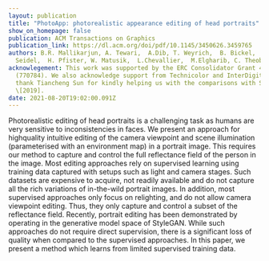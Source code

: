 ```yaml
---
layout: publication
title: "PhotoApp: photorealistic appearance editing of head portraits"
show_on_homepage: false
publication: ACM Transactions on Graphics
publication_link: https://dl.acm.org/doi/pdf/10.1145/3450626.3459765
authors: B.R. Mallikarjun, A. Tewari,  A.Dib, T. Weyrich,  B. Bickel,  H-P
  Seidel,  H. Pfister, W. Matusik,  L.Chevallier,  M.Elgharib, C. Theobalt
acknowlegement: This work was supported by the ERC Consolidator Grant 4DReply
  (770784). We also acknowledge support from Technicolor and InterDigital. We
  thank Tiancheng Sun for kindly helping us with the comparisons with Sun et al.
  \[2019].
date: 2021-08-20T19:02:00.091Z
---
```

Photorealistic editing of head portraits is a challenging task as humans are very sensitive to inconsistencies in faces. We present an approach for highquality intuitive editing of the camera viewpoint and scene illumination (parameterised with an environment map) in a portrait image. This requires our method to capture and control the full reflectance field of the person in the image. Most editing approaches rely on supervised learning using training data captured with setups such as light and camera stages. Such datasets are expensive to acquire, not readily available and do not capture all the rich variations of in-the-wild portrait images. In addition, most supervised approaches only focus on relighting, and do not allow camera viewpoint editing. Thus, they only capture and control a subset of the reflectance field. Recently, portrait editing has been demonstrated by operating in the generative model space of StyleGAN. While such approaches do not require direct supervision, there is a significant loss of quality when compared to the supervised approaches. In this paper, we present a method which learns from limited supervised training data.